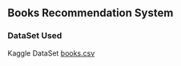 ## Books Recommendation System

### DataSet Used
Kaggle DataSet 
[books.csv](https://www.kaggle.com/datasets/jealousleopard/goodreadsbooks?select=books.csv)

